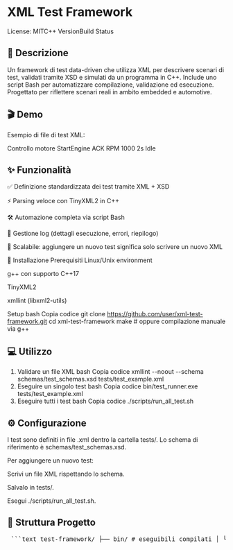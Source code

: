 # XML Test Framework
License: MITC++ VersionBuild Status

## 📖 Descrizione
Un framework di test data-driven che utilizza XML per descrivere scenari di test, validati tramite XSD e simulati da un programma in C++.
Include uno script Bash per automatizzare compilazione, validazione ed esecuzione.
Progettato per riflettere scenari reali in ambito embedded e automotive.

## 🎬 Demo
Esempio di file di test XML:

<TestCase id="M1">
  <Description>Controllo motore</Description>
  <Step id="1">
    <Action type="send">StartEngine</Action>
    <Expected>ACK</Expected>
  </Step>
  <Step id="2">
    <Action type="receive">RPM</Action>
    <Expected>1000</Expected>
  </Step>
  <Step id="3">
    <Action type="wait">2s</Action>
    <Expected>Idle</Expected>
  </Step>
</TestCase>

## ✨ Funzionalità
✅ Definizione standardizzata dei test tramite XML + XSD

⚡ Parsing veloce con TinyXML2 in C++

🛠️ Automazione completa via script Bash

📂 Gestione log (dettagli esecuzione, errori, riepilogo)

🔄 Scalabile: aggiungere un nuovo test significa solo scrivere un nuovo XML

🚀 Installazione
Prerequisiti
Linux/Unix environment

g++ con supporto C++17

TinyXML2

xmllint (libxml2-utils)

Setup
bash
Copia codice
git clone https://github.com/user/xml-test-framework.git
cd xml-test-framework
make   # oppure compilazione manuale via g++

## 💻 Utilizzo
1. Validare un file XML
bash
Copia codice
xmllint --noout --schema schemas/test_schemas.xsd tests/test_example.xml
2. Eseguire un singolo test
bash
Copia codice
bin/test_runner.exe tests/test_example.xml
3. Eseguire tutti i test
bash
Copia codice
./scripts/run_all_test.sh

## ⚙️ Configurazione
I test sono definiti in file .xml dentro la cartella tests/.
Lo schema di riferimento è schemas/test_schemas.xsd.

Per aggiungere un nuovo test:

Scrivi un file XML rispettando lo schema.

Salvalo in tests/.

Esegui ./scripts/run_all_test.sh.

## 📁 Struttura Progetto

<pre> ```text test-framework/ ├── bin/ # eseguibili compilati │ └── test_runner.exe ├── build/ # file oggetto (build intermedi) ├── logs/ # log di esecuzione e riepiloghi ├── Makefile # regole di build ├── README.md # documentazione ├── schemas/ # schema XSD │ └── test_schemas.xsd ├── scripts/ # script di automazione │ ├── pre-commit │ └── run_all_test.sh ├── src/ # sorgenti C++ │ └── main.cpp └── tests/ # file XML di test ├── test_example.xml └── test2_example.xml ``` </pre>

